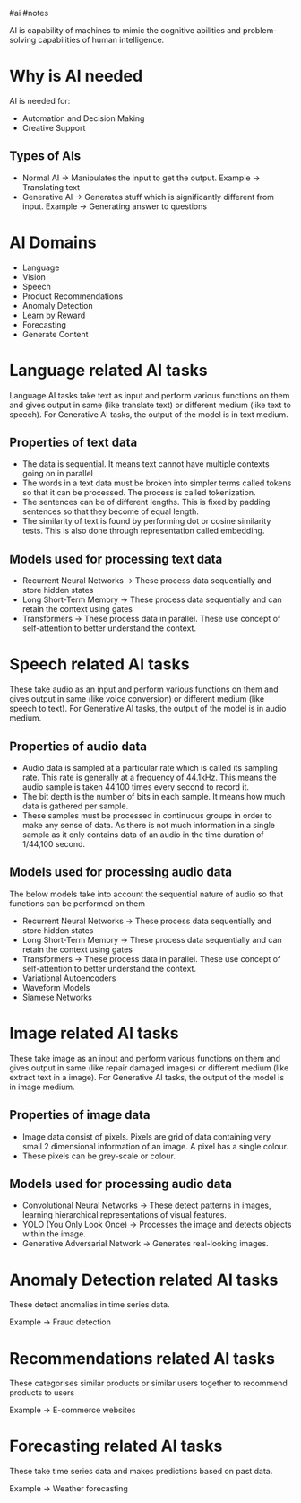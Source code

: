 
#ai #notes 

AI is capability of machines to mimic the cognitive abilities and problem-solving capabilities of human intelligence.
# Why is AI needed

AI is needed for:

- Automation and Decision Making
- Creative Support

## Types of AIs

- Normal AI -> Manipulates the input to get the output. Example -> Translating text
- Generative AI -> Generates stuff which is significantly different from input. Example -> Generating answer to questions

# AI Domains

- Language
- Vision
- Speech
- Product Recommendations
- Anomaly Detection
- Learn by Reward
- Forecasting
- Generate Content

# Language related AI tasks

Language AI tasks take text as input and perform various functions on them and gives output in same (like translate text) or different medium (like text to speech).
For Generative AI tasks, the output of the model is in text medium.

## Properties of text data

- The data is sequential. It means text cannot have multiple contexts going on in parallel
- The words in a text data must be broken into simpler terms called tokens so that it can be processed. The process is called tokenization.
- The sentences can be of different lengths. This is fixed by padding sentences so that they become of equal length.
- The similarity of text is found by performing dot or cosine similarity tests. This is also done through representation called embedding.

## Models used for processing text data

- Recurrent Neural Networks -> These process data sequentially and store hidden states
- Long Short-Term Memory -> These process data sequentially and can retain the context using gates
- Transformers -> These process data in parallel. These use concept of self-attention to better understand the context.

# Speech related AI tasks

These take audio as an input and perform various functions on them and gives output in same (like voice conversion) or different medium (like speech to text).
For Generative AI tasks, the output of the model is in audio medium.

## Properties of audio data

- Audio data is sampled at a particular rate which is called its sampling rate. This rate is generally at a frequency of 44.1kHz. This means the audio sample is taken 44,100 times every second to record it.
- The bit depth is the number of bits in each sample. It means how much data is gathered per sample.
- These samples must be processed in continuous groups in order to make any sense of data. As there is not much information in a single sample as it only contains data of an audio in the time duration of 1/44,100 second.

## Models used for processing audio data

The below models take into account the sequential nature of audio so that functions can be performed on them

- Recurrent Neural Networks -> These process data sequentially and store hidden states
- Long Short-Term Memory -> These process data sequentially and can retain the context using gates
- Transformers -> These process data in parallel. These use concept of self-attention to better understand the context.
- Variational Autoencoders
- Waveform Models
- Siamese Networks

# Image related AI tasks

These take image as an input and perform various functions on them and gives output in same (like repair damaged images) or different medium (like extract text in a image).
For Generative AI tasks, the output of the model is in image medium.

## Properties of image data

- Image data consist of pixels. Pixels are grid of data containing very small 2 dimensional information of an image. A pixel has a single colour.
- These pixels can be grey-scale or colour.

## Models used for processing audio data

- Convolutional Neural Networks -> These detect patterns in images, learning hierarchical representations of visual features.
- YOLO (You Only Look Once) -> Processes the image and detects objects within the image.
- Generative Adversarial Network -> Generates real-looking images.

# Anomaly Detection related AI tasks

These detect anomalies in time series data.

Example -> Fraud detection

# Recommendations related AI tasks

These categorises similar products or similar users together to recommend products to users

Example -> E-commerce websites

# Forecasting related AI tasks

These take time series data and makes predictions based on past data.

Example -> Weather forecasting
